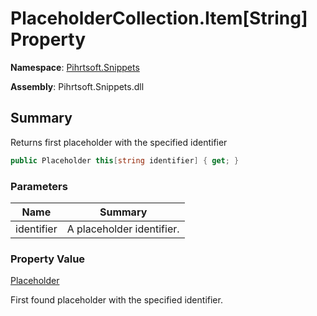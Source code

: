 # PlaceholderCollection\.Item\[String\] Property

**Namespace**: [Pihrtsoft.Snippets](../../README.md)

**Assembly**: Pihrtsoft\.Snippets\.dll

## Summary

Returns first placeholder with the specified identifier

```csharp
public Placeholder this[string identifier] { get; }
```

### Parameters

| Name | Summary |
| ---- | ------- |
| identifier | A placeholder identifier\. |

### Property Value

[Placeholder](../../Placeholder/README.md)

First found placeholder with the specified identifier\.